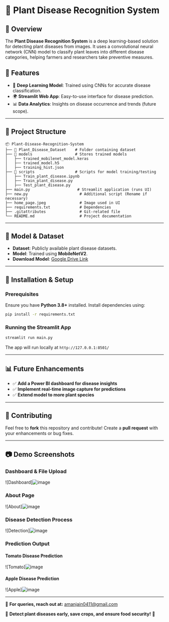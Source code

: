 # 🌿 Plant Disease Recognition System

## 📌 Overview
The **Plant Disease Recognition System** is a deep learning-based solution for detecting plant diseases from images. It uses a convolutional neural network (CNN) model to classify plant leaves into different disease categories, helping farmers and researchers take preventive measures.

## 🚀 Features
- 🤖 **Deep Learning Model**: Trained using CNNs for accurate disease classification.
- 🌍 **Streamlit Web App**: Easy-to-use interface for disease prediction.
- 📊 **Data Analytics**: Insights on disease occurrence and trends (future scope).

---

## 📂 Project Structure
```
📦 Plant-Disease-Recognition-System
├── 📁 Plant_Disease_Dataset    # Folder containing dataset
├── 📁 models                   # Stores trained models
│   ├── trained_mobilenet_model.keras
│   ├── trained_model.h5
│   ├── training_hist.json
├── 📁 scripts                  # Scripts for model training/testing
│   ├── Train_plant_disease.ipynb
│   ├── Train_plant_disease.py
│   ├── Test_plant_disease.py
├── main.py                     # Streamlit application (runs UI)
├── new.py                       # Additional script (Rename if necessary)
├── home_page.jpeg               # Image used in UI
├── requirements.txt             # Dependencies
├── .gitattributes               # Git-related file
└── README.md                    # Project documentation
```

---

## 📸 Model & Dataset
- **Dataset**: Publicly available plant disease datasets.
- **Model**: Trained using **MobileNetV2**.
- **Download Model**: [Google Drive Link](https://drive.google.com/file/d/1_WQZv5MAuz3vP5ZOF_6EoPkjzEUitXZE/view?usp=sharing)

---

## 🔧 Installation & Setup
### Prerequisites
Ensure you have **Python 3.8+** installed. Install dependencies using:
```bash
pip install -r requirements.txt
```

### Running the Streamlit App
```bash
streamlit run main.py
```
The app will run locally at `http://127.0.0.1:8501/`

---

## 📊 Future Enhancements
- ✅ **Add a Power BI dashboard for disease insights**
- ✅ **Implement real-time image capture for predictions**
- ✅ **Extend model to more plant species**

---

## 🤝 Contributing
Feel free to **fork** this repository and contribute! Create a **pull request** with your enhancements or bug fixes.

---

## 📷 Demo Screenshots

### **Dashboard & File Upload**
![Dashboard]![image](https://github.com/user-attachments/assets/a487a158-810f-4824-80bb-c0689c7dc2ec)

### **About Page**
![About]![image](https://github.com/user-attachments/assets/026526df-d00d-48da-85fb-9b9bc4c7c2dd)

### **Disease Detection Process**
![Detection]![image](https://github.com/user-attachments/assets/276446b7-3269-4009-ba98-e78023e0520d)

### **Prediction Output**
#### **Tomato Disease Prediction**
![Tomato]![image](https://github.com/user-attachments/assets/af603c35-3dde-49d2-89f3-a86f067df3a6)

#### **Apple Disease Prediction**
![Apple]![image](https://github.com/user-attachments/assets/71a4216e-70f4-497a-b7d6-5c3da8f17c2c)


---

📧 **For queries, reach out at:** amanjain0411@gmail.com

🌱 **Detect plant diseases early, save crops, and ensure food security!** 🚀








